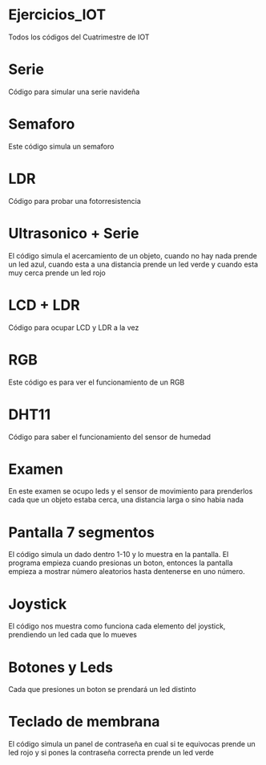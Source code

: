 # Ejercicios_IOT
Todos los códigos del Cuatrimestre de IOT

# Serie
Código para simular una serie navideña

# Semaforo
Este código simula un semaforo

# LDR
Código para probar una fotorresistencia

# Ultrasonico + Serie
El código simula el acercamiento de un objeto, cuando no hay nada prende un led azul, cuando esta a una distancia prende un led verde y cuando esta muy cerca prende un led rojo

# LCD + LDR
Código para ocupar LCD y LDR a la vez

# RGB
Este código es para ver el funcionamiento de un RGB

# DHT11
Código para saber el funcionamiento del sensor de humedad

# Examen 
En este examen se ocupo  leds y el sensor de movimiento para prenderlos cada que un objeto estaba cerca, una distancia larga o sino habia nada

# Pantalla 7 segmentos
El código simula un dado dentro 1-10  y lo muestra en la pantalla. El programa empieza cuando presionas un boton, entonces la pantalla empieza a mostrar número aleatorios hasta dentenerse en uno número.

# Joystick
El código nos muestra como funciona cada elemento del joystick, prendiendo un led cada que lo mueves

# Botones y Leds 
Cada que presiones un boton se prendará un led distinto

# Teclado de membrana
El código simula un panel de contraseña en cual si te equivocas prende un led rojo y si pones la contraseña correcta prende un led verde
